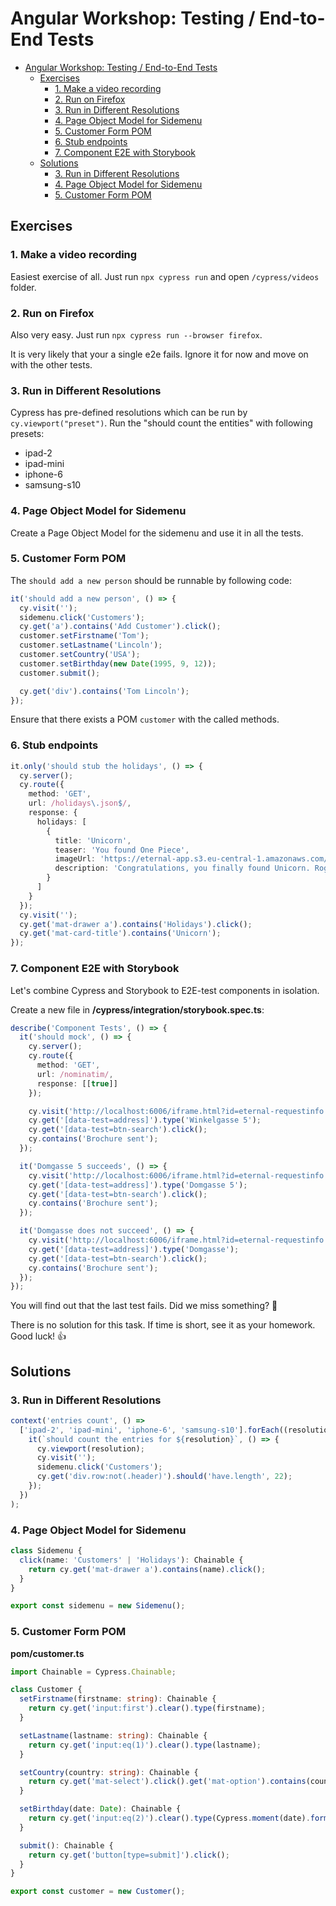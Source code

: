 # Angular Workshop: Testing / End-to-End Tests

- [Angular Workshop: Testing / End-to-End Tests](#angular-workshop-testing--end-to-end-tests)
  - [Exercises](#exercises)
    - [1. Make a video recording](#1-make-a-video-recording)
    - [2. Run on Firefox](#2-run-on-firefox)
    - [3. Run in Different Resolutions](#3-run-in-different-resolutions)
    - [4. Page Object Model for Sidemenu](#4-page-object-model-for-sidemenu)
    - [5. Customer Form POM](#5-customer-form-pom)
    - [6. Stub endpoints](#6-stub-endpoints)
    - [7. Component E2E with Storybook](#7-component-e2e-with-storybook)
  - [Solutions](#solutions)
    - [3. Run in Different Resolutions](#3-run-in-different-resolutions-1)
    - [4. Page Object Model for Sidemenu](#4-page-object-model-for-sidemenu-1)
    - [5. Customer Form POM](#5-customer-form-pom-1)

## Exercises

### 1. Make a video recording

Easiest exercise of all. Just run `npx cypress run` and open `/cypress/videos` folder.

### 2. Run on Firefox

Also very easy. Just run `npx cypress run --browser firefox`.

It is very likely that your a single e2e fails. Ignore it for now and move on with the other tests.

### 3. Run in Different Resolutions

Cypress has pre-defined resolutions which can be run by `cy.viewport("preset")`. Run the "should count the entities" with following presets:

- ipad-2
- ipad-mini
- iphone-6
- samsung-s10

### 4. Page Object Model for Sidemenu

Create a Page Object Model for the sidemenu and use it in all the tests.

### 5. Customer Form POM

The `should add a new person` should be runnable by following code:

```typescript
it('should add a new person', () => {
  cy.visit('');
  sidemenu.click('Customers');
  cy.get('a').contains('Add Customer').click();
  customer.setFirstname('Tom');
  customer.setLastname('Lincoln');
  customer.setCountry('USA');
  customer.setBirthday(new Date(1995, 9, 12));
  customer.submit();

  cy.get('div').contains('Tom Lincoln');
});
```

Ensure that there exists a POM `customer` with the called methods.

### 6. Stub endpoints

```typescript
it.only('should stub the holidays', () => {
  cy.server();
  cy.route({
    method: 'GET',
    url: /holidays\.json$/,
    response: {
      holidays: [
        {
          title: 'Unicorn',
          teaser: 'You found One Piece',
          imageUrl: 'https://eternal-app.s3.eu-central-1.amazonaws.com/assets/OnePiece.png',
          description: 'Congratulations, you finally found Unicorn. Roger would be proud of you.'
        }
      ]
    }
  });
  cy.visit('');
  cy.get('mat-drawer a').contains('Holidays').click();
  cy.get('mat-card-title').contains('Unicorn');
});
```

### 7. Component E2E with Storybook

Let's combine Cypress and Storybook to E2E-test components in isolation.

Create a new file in **/cypress/integration/storybook.spec.ts**:

```typescript
describe('Component Tests', () => {
  it('should mock', () => {
    cy.server();
    cy.route({
      method: 'GET',
      url: /nominatim/,
      response: [[true]]
    });

    cy.visit('http://localhost:6006/iframe.html?id=eternal-requestinfo');
    cy.get('[data-test=address]').type('Winkelgasse 5');
    cy.get('[data-test=btn-search').click();
    cy.contains('Brochure sent');
  });

  it('Domgasse 5 succeeds', () => {
    cy.visit('http://localhost:6006/iframe.html?id=eternal-requestinfo');
    cy.get('[data-test=address]').type('Domgasse 5');
    cy.get('[data-test=btn-search').click();
    cy.contains('Brochure sent');
  });

  it('Domgasse does not succeed', () => {
    cy.visit('http://localhost:6006/iframe.html?id=eternal-requestinfo');
    cy.get('[data-test=address]').type('Domgasse');
    cy.get('[data-test=btn-search').click();
    cy.contains('Brochure sent');
  });
});
```

You will find out that the last test fails. Did we miss something? 🤔

There is no solution for this task. If time is short, see it as your homework. Good luck! 👍

## Solutions

### 3. Run in Different Resolutions

```typescript
context('entries count', () =>
  ['ipad-2', 'ipad-mini', 'iphone-6', 'samsung-s10'].forEach((resolution: ViewportPreset) => {
    it(`should count the entries for ${resolution}`, () => {
      cy.viewport(resolution);
      cy.visit('');
      sidemenu.click('Customers');
      cy.get('div.row:not(.header)').should('have.length', 22);
    });
  })
);
```

### 4. Page Object Model for Sidemenu

```typescript
class Sidemenu {
  click(name: 'Customers' | 'Holidays'): Chainable {
    return cy.get('mat-drawer a').contains(name).click();
  }
}

export const sidemenu = new Sidemenu();
```

### 5. Customer Form POM

**pom/customer.ts**

```typescript
import Chainable = Cypress.Chainable;

class Customer {
  setFirstname(firstname: string): Chainable {
    return cy.get('input:first').clear().type(firstname);
  }

  setLastname(lastname: string): Chainable {
    return cy.get('input:eq(1)').clear().type(lastname);
  }

  setCountry(country: string): Chainable {
    return cy.get('mat-select').click().get('mat-option').contains(country).click();
  }

  setBirthday(date: Date): Chainable {
    return cy.get('input:eq(2)').clear().type(Cypress.moment(date).format('DD.MM.yyyy'));
  }

  submit(): Chainable {
    return cy.get('button[type=submit]').click();
  }
}

export const customer = new Customer();
```
